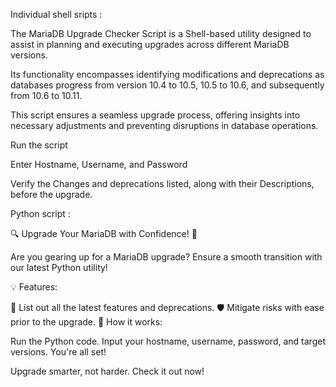 Individual shell sripts : 


The MariaDB Upgrade Checker Script is a Shell-based utility designed to assist in planning and executing upgrades across different MariaDB versions.

Its functionality encompasses identifying modifications and deprecations as databases progress from version 10.4 to 10.5, 10.5 to 10.6, and subsequently from 10.6 to 10.11.

This script ensures a seamless upgrade process, offering insights into necessary adjustments and preventing disruptions in database operations.

Run the script

Enter Hostname, Username, and Password

Verify the Changes and deprecations listed, along with their Descriptions, before the upgrade.










Python script : 


🔍 Upgrade Your MariaDB with Confidence! 🚀

Are you gearing up for a MariaDB upgrade? Ensure a smooth transition with our latest Python utility!

💡 Features:

📜 List out all the latest features and deprecations.
🛡️ Mitigate risks with ease prior to the upgrade.
🔗 How it works:

Run the Python code.
Input your hostname, username, password, and target versions.
You're all set!


Upgrade smarter, not harder. Check it out now!

